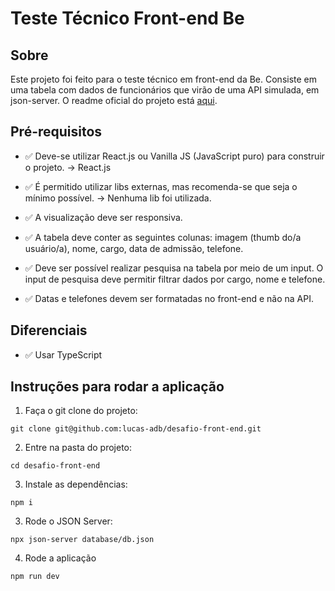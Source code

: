 # Teste Técnico Front-end Be

## Sobre
Este projeto foi feito para o teste técnico em front-end da Be. Consiste em uma tabela com dados de funcionários que virão de uma API simulada, em json-server. O readme oficial do projeto está [aqui](tech-test.md).

## Pré-requisitos
- ✅ Deve-se utilizar React.js ou Vanilla JS (JavaScript puro) para construir o projeto. -> React.js

- ✅ É permitido utilizar libs externas, mas recomenda-se que seja o mínimo possível. -> Nenhuma lib foi utilizada.

- ✅ A visualização deve ser responsiva.

- ✅ A tabela deve conter as seguintes colunas: imagem (thumb do/a usuário/a), nome, cargo, data de admissão, telefone.

- ✅ Deve ser possível realizar pesquisa na tabela por meio de um input. O input de pesquisa deve permitir filtrar dados por cargo, nome e telefone.

- ✅ Datas e telefones devem ser formatadas no front-end e não na API.

## Diferenciais

- ✅ Usar TypeScript

## Instruções para rodar a aplicação
1) Faça o git clone do projeto:

``` shell
git clone git@github.com:lucas-adb/desafio-front-end.git
```

2) Entre na pasta do projeto:
``` shell
cd desafio-front-end
```

3) Instale as dependências:
``` shell
npm i
```

3) Rode o JSON Server:
``` shell
npx json-server database/db.json
```

4) Rode a aplicação
``` shell
npm run dev
```